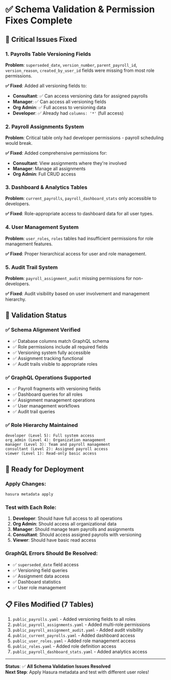 # ✅ Schema Validation & Permission Fixes Complete

## 🔧 **Critical Issues Fixed**

### **1. Payrolls Table Versioning Fields**
**Problem**: `superseded_date`, `version_number`, `parent_payroll_id`, `version_reason`, `created_by_user_id` fields were missing from most role permissions.

**✅ Fixed**: Added all versioning fields to:
- **Consultant**: ✅ Can access versioning data for assigned payrolls
- **Manager**: ✅ Can access all versioning fields  
- **Org Admin**: ✅ Full access to versioning data
- **Developer**: ✅ Already had `columns: '*'` (full access)

### **2. Payroll Assignments System**
**Problem**: Critical table only had developer permissions - payroll scheduling would break.

**✅ Fixed**: Added comprehensive permissions for:
- **Consultant**: View assignments where they're involved
- **Manager**: Manage all assignments
- **Org Admin**: Full CRUD access

### **3. Dashboard & Analytics Tables**
**Problem**: `current_payrolls`, `payroll_dashboard_stats` only accessible to developers.

**✅ Fixed**: Role-appropriate access to dashboard data for all user types.

### **4. User Management System**
**Problem**: `user_roles`, `roles` tables had insufficient permissions for role management features.

**✅ Fixed**: Proper hierarchical access for user and role management.

### **5. Audit Trail System**  
**Problem**: `payroll_assignment_audit` missing permissions for non-developers.

**✅ Fixed**: Audit visibility based on user involvement and management hierarchy.

## 🎯 **Validation Status**

### **✅ Schema Alignment Verified**
- ✅ Database columns match GraphQL schema
- ✅ Role permissions include all required fields
- ✅ Versioning system fully accessible
- ✅ Assignment tracking functional
- ✅ Audit trails visible to appropriate roles

### **✅ GraphQL Operations Supported**
- ✅ Payroll fragments with versioning fields
- ✅ Dashboard queries for all roles
- ✅ Assignment management operations
- ✅ User management workflows
- ✅ Audit trail queries

### **✅ Role Hierarchy Maintained**
```
developer (Level 5): Full system access
org_admin (Level 4): Organization management
manager (Level 3): Team and payroll management  
consultant (Level 2): Assigned payroll access
viewer (Level 1): Read-only basic access
```

## 🚀 **Ready for Deployment**

### **Apply Changes**:
```bash
hasura metadata apply
```

### **Test with Each Role**:
1. **Developer**: Should have full access to all operations
2. **Org Admin**: Should access all organizational data  
3. **Manager**: Should manage team payrolls and assignments
4. **Consultant**: Should access assigned payrolls with versioning
5. **Viewer**: Should have basic read access

### **GraphQL Errors Should Be Resolved**:
- ✅ `superseded_date` field access
- ✅ Versioning field queries
- ✅ Assignment data access
- ✅ Dashboard statistics
- ✅ User role management

## 📋 **Files Modified (7 Tables)**
1. `public_payrolls.yaml` - Added versioning fields to all roles
2. `public_payroll_assignments.yaml` - Added multi-role permissions
3. `public_payroll_assignment_audit.yaml` - Added audit visibility
4. `public_current_payrolls.yaml` - Added dashboard access
5. `public_user_roles.yaml` - Added role management access
6. `public_roles.yaml` - Added role definition access  
7. `public_payroll_dashboard_stats.yaml` - Added analytics access

---

**Status**: ✅ **All Schema Validation Issues Resolved**  
**Next Step**: Apply Hasura metadata and test with different user roles!